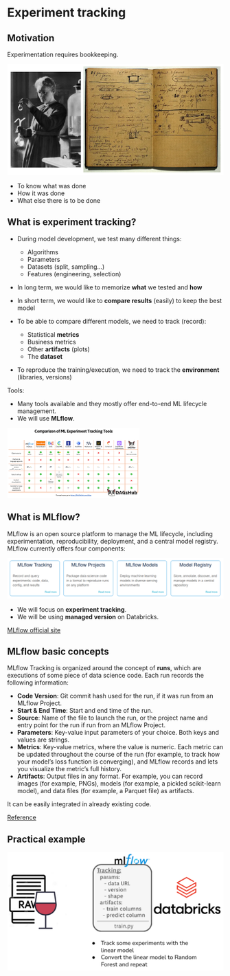# Experiment tracking

## Motivation

Experimentation requires bookkeeping.

![Marie Curie and her lab book](./assets/marie_curie.png)

- To know what was done
- How it was done
- What else there is to be done

## What is experiment tracking?

- During model development, we test many different things:
  - Algorithms
  - Parameters
  - Datasets (split, sampling…)
  - Features (engineering, selection)

- In long term, we would like to memorize **what** we tested and **how**
- In short term, we would like to **compare results** (easily) to keep the best model

- To be able to compare different models, we need to track (record):
  - Statistical **metrics**
  - Business metrics
  - Other **artifacts** (plots)
  - The **dataset**
- To reproduce the training/execution, we need to track the **environment** (libraries, versions)

Tools:

- Many tools available and they mostly offer end-to-end ML lifecycle management.
- We will use **MLflow**.

![Experiment tracking tools](./assets/tools.png)

## What is MLflow?

MLflow is an open source platform to manage the ML lifecycle, including experimentation, reproducibility, deployment, and a central model registry. MLflow currently offers four components:

![MLflow modules](./assets/mlflow_modules.png)

- We will focus on **experiment tracking**.
- We will be using **managed version** on Databricks.


[MLflow official site](https://www.mlflow.org/)

## MLflow basic concepts

MLflow Tracking is organized around the concept of **runs**, which are executions of some piece of data science code. Each run records the following information:

- **Code Version**: Git commit hash used for the run, if it was run from an MLflow Project.
- **Start & End Time**: Start and end time of the run.
- **Source**: Name of the file to launch the run, or the project name and entry point for the run if run from an MLflow Project.
- **Parameters**: Key-value input parameters of your choice. Both keys and values are strings.
- **Metrics**: Key-value metrics, where the value is numeric. Each metric can be updated throughout the course of the run (for example, to track how your model’s loss function is converging), and MLflow records and lets you visualize the metric’s full history.
- **Artifacts**: Output files in any format. For example, you can record images (for example, PNGs), models (for example, a pickled scikit-learn model), and data files (for example, a Parquet file) as artifacts.

It can be easily integrated in already existing code.

[Reference](https://www.mlflow.org/docs/latest/tracking.html)

## Practical example

![Example](./assets/lab_example.png)
